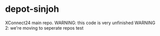 # depot-sinjoh
XConnect24 main repo.
WARNING: this code is very unfinished
WARNING 2: we're moving to seperate repos
test
